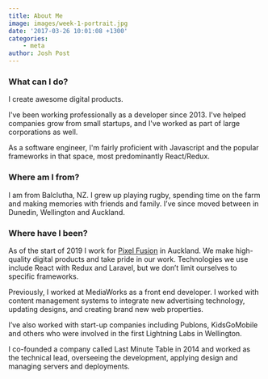 ```yaml
---
title: About Me
image: images/week-1-portrait.jpg
date: '2017-03-26 10:01:08 +1300'
categories: 
    - meta
author: Josh Post
---
```


### What can I do?

I create awesome digital products.

I've been working professionally as a developer since 2013. I've helped companies grow from small startups, and I've worked as part of large corporations as well. 

As a software engineer, I'm fairly proficient with Javascript and the popular frameworks in that space, most predominantly React/Redux. 

### Where am I from?

I am from Balclutha, NZ. I grew up playing rugby, spending time on the farm and making memories with friends and family. I’ve since moved between in Dunedin, Wellington and Auckland.

### Where have I been?

As of the start of 2019 I work for [Pixel Fusion](https://pixelfusion.co.nz) in Auckland. We make high-quality digital products and take pride in our work. Technologies we use include React with Redux and Laravel, but we don’t limit ourselves to specific frameworks.

Previously, I worked at MediaWorks as a front end developer. I worked with content management systems to integrate new advertising technology, updating designs, and creating brand new web properties.

I’ve also worked with start-up companies including Publons, KidsGoMobile and others who were involved in the first Lightning Labs in Wellington. 

I co-founded a company called Last Minute Table in 2014 and worked as the technical lead, overseeing the development, applying design and managing servers and deployments.&nbsp;
